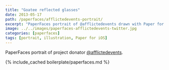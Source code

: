 ```yaml
---
title: "Goatee reflected glasses"
date: 2013-05-17
path: /paperfaces/afflictedevents-portrait/
excerpt: "PaperFaces portrait of @afflictedevents drawn with Paper for iOS on an iPad."
image: ../../images/paperfaces-afflictedevents-twitter.jpg
categories: [paperfaces]
tags: [portrait, illustration, Paper for iOS]
---
```


PaperFaces portrait of project donator [@afflictedevents](https://twitter.com/afflictedevents).

{% include_cached boilerplate/paperfaces.md %}
